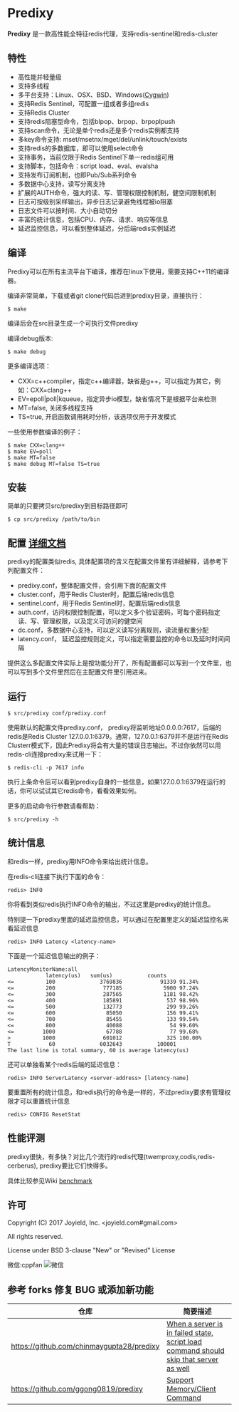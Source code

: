 # Predixy

**Predixy** 是一款高性能全特征redis代理，支持redis-sentinel和redis-cluster

## 特性

+ 高性能并轻量级
+ 支持多线程
+ 多平台支持：Linux、OSX、BSD、Windows([Cygwin](http://www.cygwin.com/))
+ 支持Redis Sentinel，可配置一组或者多组redis
+ 支持Redis Cluster
+ 支持redis阻塞型命令，包括blpop、brpop、brpoplpush
+ 支持scan命令，无论是单个redis还是多个redis实例都支持
+ 多key命令支持: mset/msetnx/mget/del/unlink/touch/exists
+ 支持redis的多数据库，即可以使用select命令
+ 支持事务，当前仅限于Redis Sentinel下单一redis组可用
+ 支持脚本，包括命令：script load、eval、evalsha
+ 支持发布订阅机制，也即Pub/Sub系列命令
+ 多数据中心支持，读写分离支持
+ 扩展的AUTH命令，强大的读、写、管理权限控制机制，健空间限制机制
+ 日志可按级别采样输出，异步日志记录避免线程被io阻塞
+ 日志文件可以按时间、大小自动切分
+ 丰富的统计信息，包括CPU、内存、请求、响应等信息
+ 延迟监控信息，可以看到整体延迟，分后端redis实例延迟

## 编译

Predixy可以在所有主流平台下编译，推荐在linux下使用，需要支持C++11的编译器。

编译非常简单，下载或者git clone代码后进到predixy目录，直接执行：

    $ make

编译后会在src目录生成一个可执行文件predixy

编译debug版本:

    $ make debug

更多编译选项：

+ CXX=c++compiler，指定c++编译器，缺省是g++，可以指定为其它，例如：CXX=clang++
+ EV=epoll|poll|kqueue，指定异步io模型，缺省情况下是根据平台来检测
+ MT=false, 关闭多线程支持
+ TS=true, 开启函数调用耗时分析，该选项仅用于开发模式

一些使用参数编译的例子：

    $ make CXX=clang++
    $ make EV=poll
    $ make MT=false
    $ make debug MT=false TS=true

## 安装

简单的只要拷贝src/predixy到目标路径即可

    $ cp src/predixy /path/to/bin

## 配置 [详细文档](https://github.com/joyieldInc/predixy/blob/master/doc/config_CN.md)

predixy的配置类似redis, 具体配置项的含义在配置文件里有详细解释，请参考下列配置文件：

+ predixy.conf，整体配置文件，会引用下面的配置文件
+ cluster.conf，用于Redis Cluster时，配置后端redis信息
+ sentinel.conf，用于Redis Sentinel时，配置后端redis信息
+ auth.conf，访问权限控制配置，可以定义多个验证密码，可每个密码指定读、写、管理权限，以及定义可访问的健空间
+ dc.conf，多数据中心支持，可以定义读写分离规则，读流量权重分配
+ latency.conf， 延迟监控规则定义，可以指定需要监控的命令以及延时时间间隔

提供这么多配置文件实际上是按功能分开了，所有配置都可以写到一个文件里，也可以写到多个文件里然后在主配置文件里引用进来。

## 运行

    $ src/predixy conf/predixy.conf

使用默认的配置文件predixy.conf， predixy将监听地址0.0.0.0:7617，后端的redis是Redis Cluster 127.0.0.1:6379。通常，127.0.0.1:6379并不是运行在Redis Clusterr模式下，因此Predixy将会有大量的错误日志输出。不过你依然可以用redis-cli连接predixy来试用一下：

    $ redis-cli -p 7617 info

执行上条命令后可以看到predixy自身的一些信息，如果127.0.0.1:6379在运行的话，你可以试试其它redis命令，看看效果如何。

更多的启动命令行参数请看帮助：

    $ src/predixy -h

## 统计信息

和redis一样，predixy用INFO命令来给出统计信息。

在redis-cli连接下执行下面的命令：

    redis> INFO

你将看到类似redis执行INFO命令的输出，不过这里是predixy的统计信息。

特别提一下predixy里面的延迟监控信息，可以通过在配置里定义的延迟监控名来看延迟信息

    redis> INFO Latency <latency-name>

下面是一个延迟信息输出的例子：

    LatencyMonitorName:all
                latency(us)   sum(us)           counts
    <=          100              3769836            91339 91.34%
    <=          200               777185             5900 97.24%
    <=          300               287565             1181 98.42%
    <=          400               185891              537 98.96%
    <=          500               132773              299 99.26%
    <=          600                85050              156 99.41%
    <=          700                85455              133 99.54%
    <=          800                40088               54 99.60%
    <=         1000                67788               77 99.68%
    >          1000               601012              325 100.00%
    T            60              6032643           100001
    The last line is total summary, 60 is average latency(us)

还可以单独看某个redis后端的延迟信息：

    redis> INFO ServerLatency <server-address> [latency-name]

要重置所有的统计信息，和redis执行的命令是一样的，不过predixy要求有管理权限才可以重置统计信息

    redis> CONFIG ResetStat

## 性能评测

predixy很快，有多快？对比几个流行的redis代理(twemproxy,codis,redis-cerberus), predixy要比它们快得多。

具体比较参见Wiki
[benchmark](https://github.com/joyieldInc/predixy/wiki/Benchmark)

## 许可

Copyright (C) 2017 Joyield, Inc. <joyield.com#gmail.com>

All rights reserved.

License under BSD 3-clause "New" or "Revised" License

微信:cppfan ![微信](https://github.com/joyieldInc/predixy/blob/master/doc/wechat-cppfan.jpeg)


## 参考 forks 修复 BUG 或添加新功能

|仓库|简要描述|
|---|---|
|<https://github.com/chinmaygupta28/predixy>|[When a server is in failed state, script load command should skip that server as well](https://github.com/joyieldInc/predixy/compare/master...chinmaygupta28:predixy:master)|
|<https://github.com/ggong0819/predixy>|[Support Memory/Client Command](https://github.com/joyieldInc/predixy/compare/master...ggong0819:predixy:master)|
